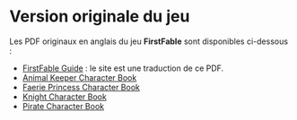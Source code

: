 # Version originale du jeu

Les PDF originaux en anglais du jeu **FirstFable** sont disponibles ci-dessous :

* [FirstFable Guide](../pdf/FirstFable.pdf) : le site est une traduction de ce PDF.
* [Animal Keeper Character Book](../pdf/FirstFable_Animal_Keeper_Character_Book.pdf)
* [Faerie Princess Character Book](../pdf/FirstFable_Faerie_Princess_Character_Book.pdf)
* [Knight Character Book](../pdf/FirstFable_Knight_Character_Book.pdf)
* [Pirate Character Book](../pdf/FirstFable_Pirate_Character_Book.pdf)


